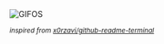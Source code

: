 <div align="justify">
<picture>
    <source media="(prefers-color-scheme: dark)" srcset="https://i.ibb.co/fqDXxnm/output-gif.gif">
    <source media="(prefers-color-scheme: light)" srcset="https://i.ibb.co/fqDXxnm/output-gif.gif">
    <img alt="GIFOS" src="https://i.ibb.co/fqDXxnm/output-gif.gif">
</picture>

<sub><i>inspired from [x0rzavi/github-readme-terminal](https://github.com/x0rzavi/github-readme-terminal)</i></sub>

</div>

<!-- Image deletion URL: https://ibb.co/XjYWC3m/8b7dd70a7396d0dcc7d96ec6ec7b03c2 -->